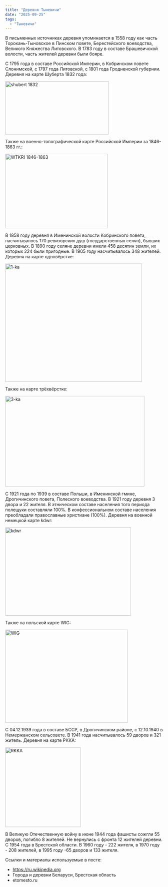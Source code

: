 ```yaml
---
title: "Деревня Тыневичи"
date: "2025-09-25"
tags: 
  - "Тыневичи"
---
```


В письменных источниках деревня упоминается в 1558 году как часть Торокань-Тыновское в Пинском повете, Берестейского воеводства, Великого Княжества Литовского. В 1783 году в составе Брашевичской волости, часть жителей деревни были бояре.

С 1795 года в составе Российской Империи, в Кобринском повете Слонимской, с 1797 года Литовской, с 1801 года Гродненской губернии. Деревня на карте Шуберта 1832 года:

<img width="331" height="170" alt="shubert 1832" src="https://github.com/user-attachments/assets/6e112134-65d8-4df3-979a-d084f46b4c3a" />

Также на военно-топографической карте Российской Империи за 1846-1863 гг.:

<img width="328" height="238" alt="WTKRI 1846-1863" src="https://github.com/user-attachments/assets/0ed738ae-349a-471d-b1a4-73898720df74" />

В 1858 году деревня в Именинской волости Кобринского повета, насчитывалось 170 ревизорских душ (государственных селян), бывших церковных. В 1890 году селяне деревни имели 458 десятин земли, их которых 224 были пригодные. В 1905 году насчитывалось 348 жителей. Деревня на карте одновёрстке:

<img width="437" height="378" alt="1-ka" src="https://github.com/user-attachments/assets/53825367-ffd2-4972-870e-e28fc3975629" />

Также на карте трёхвёрстке:

<img width="445" height="290" alt="3-ka" src="https://github.com/user-attachments/assets/52a86bb8-12e4-4566-8aa6-d7dd3b50cf33" />

С 1921 года по 1939 в составе Польши, в Именинской гмине, Дрогичинского повета, Полеского воеводства. В 1921 году деревня 3 двора и 22 жителя. В этническом составе населения того периода полещуки составляли 100%. В конфессиональном составе населения преобладали православные христиане (100%). Деревня на военной немецкой карте kdwr:

<img width="402" height="282" alt="kdwr" src="https://github.com/user-attachments/assets/cafbd446-1b44-40ff-9895-eaf27a44e056" />

Также на польской карте WIG:

<img width="392" height="297" alt="WIG" src="https://github.com/user-attachments/assets/e714d05b-ca86-4d94-89a8-acc4b680a393" />

С 04.12.1939 года в составе БССР, в Дрогичинском районе, с 12.10.1940 в Немержанском сельсовете. В 1941 года насчитывалось 59 дворов и 321 житель. Деревня на карте РККА:

<img width="241" height="255" alt="RKKA" src="https://github.com/user-attachments/assets/016b96b6-646f-4919-b718-5922a757aeab" />

В Великую Отечественную войну в июне 1944 года фашисты сожгли 55 дворов, погибло 8 жителей. Не вернулись с фронта 12 жителей деревни. С 1954 года в Брестской области. В 1960 году - 222 жителя, в 1970 году - 208 жителей, в 1995 году -65 дворов и 133 жителя.

Ссылки и материалы используемые в посте:
- https://ru.wikipedia.org
- Города и деревни Беларуси, Брестская область
- etomesto.ru
